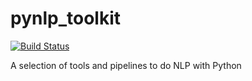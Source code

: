 # pynlp_toolkit
[![Build Status](https://img.shields.io/endpoint.svg?url=https%3A%2F%2Factions-badge.atrox.dev%2F1ucky40nc3%2Fpynlp_toolkit%2Fbadge%3Fref%3Dmain&style=flat-square)](https://actions-badge.atrox.dev/1ucky40nc3/pynlp_toolkit/goto?ref=main)

A selection of tools and pipelines to do NLP with Python
